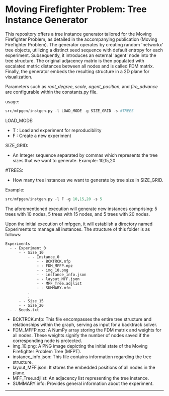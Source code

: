 # Moving Firefighter Problem: Tree Instance Generator

This repository offers a tree instance generator tailored for the Moving Firefighter Problem, as detailed in the accompanying publication (Moving Firefighter Problem).
The generator operates by creating random 'networkx' tree objects, utilizing a distinct seed sequence with default entropy for each experiment. Subsequently, it introduces
an external 'agent' node into the tree structure. The original adjacency matrix is then populated with escalated metric distances between all nodes and is called FDM matrix.
Finally, the generator embeds the resulting structure in a 2D plane for visualization.

Parameters such as *root_degree*, *scale*, *agent_position*, and *fire_advance* are configurable within the constants.py file.

usage:

```python
src/mfpgen/instgen.py -l LOAD_MODE -g SIZE_GRID -s #TREES
```

LOAD_MODE:
- T : Load and experiment for reproducibility
- F : Create a new experiment

SIZE_GRID:
  - An Integer sequence separated by commas which represents the tree sizes that we want to generate. Example: 10,15,20

#TREES:
  - How many tree instances we want to generate by tree size in SIZE_GRID.

Example:

```python
src/mfpgen/instgen.py -l F -g 10,15,20 -s 5
```
The aforementioned execution will generate new instances comprising: 5 trees with 10 nodes, 5 trees with 15 nodes, and 5 trees with 20 nodes.

Upon the initial execution of mfpgen, it will establish a directory named Experiments to manage all instances. The structure of this folder is as follows:

```
Experiments
  - - Experiment_0
      - - Size_10
          - - Instance_0
              - - BCKTRCK.mfp
              - - FDM_MFFP.npz
              - - img_10.png
              - - instance_info.json
              - - layout_MFF.json
              - - MFF_Tree.adjlist
              - - SUMMARY.mfo
          .
          .
      - - Size_15
      - - Size_20
  - - Seeds.txt
```

- BCKTRCK.mfp: This file encompasses the entire tree structure and relationships within the graph, serving as input for a backtrack solver.
- FDM_MFFP.npz: A NumPy array storing the FDM matrix and weights for all nodes. These weights signify the number of nodes saved if the corresponding node is protected.
- img_10.png: A PNG image depicting the initial state of the Moving Firefighter Problem Tree (MFPT).
- instance_info.json: This file contains information regarding the tree structure.
- layout_MFF.json: It stores the embedded positions of all nodes in the plane.
- MFF_Tree.adjlist: An adjacency list representing the tree instance.
- SUMMARY.info: Provides general information about the experiment.

---
